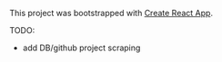 This project was bootstrapped with [Create React App](https://github.com/facebook/create-react-app).

TODO: 
- add DB/github project scraping
